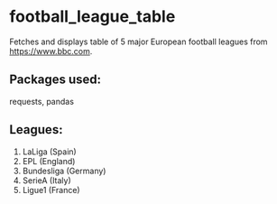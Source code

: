# football_league_table

Fetches and displays table of 5 major European football leagues from https://www.bbc.com.

## Packages used:
requests, pandas

## Leagues:
1. LaLiga (Spain)
2. EPL (England)
3. Bundesliga (Germany)
4. SerieA (Italy)
5. Ligue1 (France)
